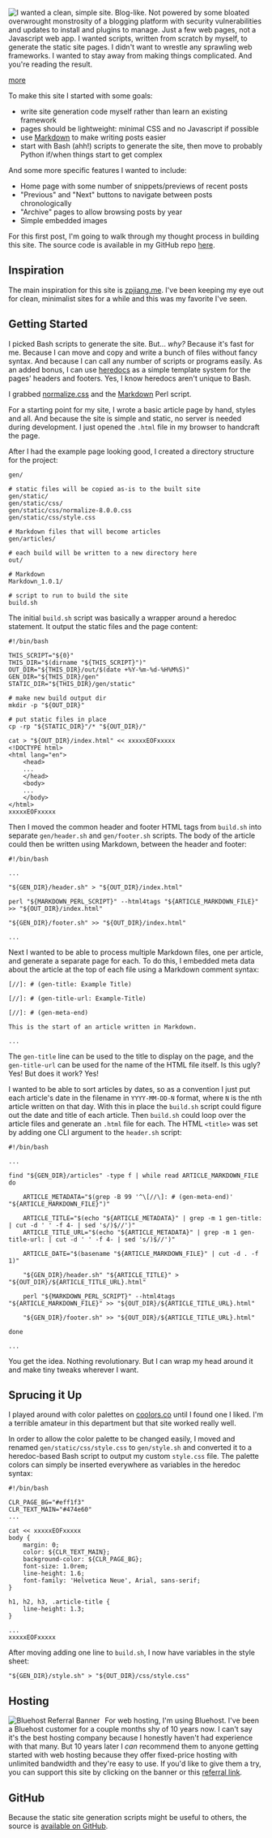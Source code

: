 
[//]: # (gen-title: Writing A Static Site Generator)

[//]: # (gen-title-url: Writing-A-Static-Site-Generator)

[//]: # (gen-keywords: blog, static, site, generator, Markdown, style, CSS, HTML, bash, bluehost)

[//]: # (gen-description: A blog written in Markdown and compiled to static web pages)

[//]: # (gen-meta-end)

<img style="float: left" class="width-resp-50-100" src="../img/20181011.jpg"/> I wanted a clean, simple site.  Blog-like.  Not powered by some bloated overwrought monstrosity of a blogging platform with security vulnerabilities and updates to install and plugins to manage.  Just a few web pages, not a Javascript web app.  I wanted scripts, written from scratch by myself, to generate the static site pages.  I didn't want to wrestle any sprawling web frameworks.  I wanted to stay away from making things complicated.  And you're reading the result.

[more](more://)

To make this site I started with some goals:

* write site generation code myself rather than learn an existing framework
* pages should be lightweight: minimal CSS and no Javascript if possible
* use [Markdown](https://daringfireball.net/projects/markdown/) to make writing posts easier
* start with Bash (ahh!) scripts to generate the site, then move to probably Python if/when things start to get complex

And some more specific features I wanted to include:

* Home page with some number of snippets/previews of recent posts
* "Previous" and "Next" buttons to navigate between posts chronologically
* "Archive" pages to allow browsing posts by year
* Simple embedded images

For this first post, I'm going to walk through my thought process in building this site.  The source code is available in my GitHub repo [here](https://github.com/philthompson/blog).

Inspiration
-----------

The main inspiration for this site is [zpjiang.me](http://zpjiang.me/).  I've been keeping my eye out for clean, minimalist sites for a while and this was my favorite I've seen.

Getting Started
---------------

I picked Bash scripts to generate the site.  But... *why?*  Because it's fast for me.  Because I can move and copy and write a bunch of files without fancy syntax.  And because I can call any number of scripts or programs easily.  As an added bonus, I can use [heredocs](https://www.tldp.org/LDP/abs/html/here-docs.html) as a simple template system for the pages' headers and footers.  Yes, I know heredocs aren't unique to Bash.

I grabbed [normalize.css](https://necolas.github.io/normalize.css/) and the [Markdown](https://daringfireball.net/projects/markdown/) Perl script.

For a starting point for my site, I wrote a basic article page by hand, styles and all.  And because the site is simple and static, no server is needed during development.  I just opened the `.html` file in my browser to handcraft the page.

After I had the example page looking good, I created a directory structure for the project:

	gen/

	# static files will be copied as-is to the built site
	gen/static/
	gen/static/css/
	gen/static/css/normalize-8.0.0.css
	gen/static/css/style.css

	# Markdown files that will become articles
	gen/articles/

	# each build will be written to a new directory here
	out/

	# Markdown
	Markdown_1.0.1/

	# script to run to build the site
	build.sh

The initial `build.sh` script was basically a wrapper around a heredoc statement.  It output the static files and the page content:

	#!/bin/bash

	THIS_SCRIPT="${0}"
	THIS_DIR="$(dirname "${THIS_SCRIPT}")"
	OUT_DIR="${THIS_DIR}/out/$(date +%Y-%m-%d-%H%M%S)"
	GEN_DIR="${THIS_DIR}/gen"
	STATIC_DIR="${THIS_DIR}/gen/static"

	# make new build output dir
	mkdir -p "${OUT_DIR}"

	# put static files in place
	cp -rp "${STATIC_DIR}"/* "${OUT_DIR}/"

	cat > "${OUT_DIR}/index.html" << xxxxxEOFxxxxx
	<!DOCTYPE html>
	<html lang="en">
		<head>
		...
		</head>
		<body>
		...
		</body>
	</html>
	xxxxxEOFxxxxx

Then I moved the common header and footer HTML tags from `build.sh` into separate `gen/header.sh` and `gen/footer.sh` scripts.  The body of the article could then be written using Markdown, between the header and footer:

	#!/bin/bash

	...

	"${GEN_DIR}/header.sh" > "${OUT_DIR}/index.html"

	perl "${MARKDOWN_PERL_SCRIPT}" --html4tags "${ARTICLE_MARKDOWN_FILE}" >> "${OUT_DIR}/index.html"

	"${GEN_DIR}/footer.sh" >> "${OUT_DIR}/index.html"

	...

Next I wanted to be able to process multiple Markdown files, one per article, and generate a separate page for each.  To do this, I embedded meta data about the article at the top of each file using a Markdown comment syntax:

	[//]: # (gen-title: Example Title)

	[//]: # (gen-title-url: Example-Title)

	[//]: # (gen-meta-end)

	This is the start of an article written in Markdown.

	...

The `gen-title` line can be used to the title to display on the page, and the `gen-title-url` can be used for the name of the HTML file itself.  Is this ugly?  Yes!  But does it work?  Yes!

I wanted to be able to sort articles by dates, so as a convention I just put each article's date in the filename in `YYYY-MM-DD-N` format, where `N` is the nth article written on that day.  With this in place the `build.sh` script could figure out the date and title of each article.  Then `build.sh` could loop over the article files and generate an `.html` file for each.  The HTML `<title>` was set by adding one CLI argument to the `header.sh` script:

	#!/bin/bash

	...

	find "${GEN_DIR}/articles" -type f | while read ARTICLE_MARKDOWN_FILE
	do

		ARTICLE_METADATA="$(grep -B 99 '^\[//\]: # (gen-meta-end)' "${ARTICLE_MARKDOWN_FILE}")"

		ARTICLE_TITLE="$(echo "${ARTICLE_METADATA}" | grep -m 1 gen-title: | cut -d ' ' -f 4- | sed 's/)$//')"
		ARTICLE_TITLE_URL="$(echo "${ARTICLE_METADATA}" | grep -m 1 gen-title-url: | cut -d ' ' -f 4- | sed 's/)$//')"

		ARTICLE_DATE="$(basename "${ARTICLE_MARKDOWN_FILE}" | cut -d . -f 1)"

		"${GEN_DIR}/header.sh" "${ARTICLE_TITLE}" > "${OUT_DIR}/${ARTICLE_TITLE_URL}.html"

		perl "${MARKDOWN_PERL_SCRIPT}" --html4tags "${ARTICLE_MARKDOWN_FILE}" >> "${OUT_DIR}/${ARTICLE_TITLE_URL}.html"

		"${GEN_DIR}/footer.sh" >> "${OUT_DIR}/${ARTICLE_TITLE_URL}.html"

	done

	...

You get the idea.  Nothing revolutionary.  But I can wrap my head around it and make tiny tweaks wherever I want.

Sprucing it Up
--------------

I played around with color palettes on [coolors.co](https://coolors.co) until I found one I liked.  I'm a terrible amateur in this department but that site worked really well.

In order to allow the color palette to be changed easily, I moved and renamed `gen/static/css/style.css` to `gen/style.sh` and converted it to a heredoc-based Bash script to output my custom `style.css` file.  The palette colors can simply be inserted everywhere as variables in the heredoc syntax:

	#!/bin/bash

	CLR_PAGE_BG="#eff1f3"
	CLR_TEXT_MAIN="#474e60"
	...

	cat << xxxxxEOFxxxxx
	body {
		margin: 0;
		color: ${CLR_TEXT_MAIN};
		background-color: ${CLR_PAGE_BG};
		font-size: 1.0rem;
		line-height: 1.6;
		font-family: 'Helvetica Neue', Arial, sans-serif;
	}

	h1, h2, h3, .article-title {
		line-height: 1.3;
	}

	...
	xxxxxEOFxxxxx

After moving adding one line to `build.sh`, I now have variables in the style sheet:

	"${GEN_DIR}/style.sh" > "${OUT_DIR}/css/style.css"

Hosting
-------

<a href="https://www.bluehost.com/track/philthompson/philthompsondotme" target="_blank"> <img style="float: left; padding-right: 10px" border="0" title="Bluehost Referral Banner" alt="Bluehost Referral Banner" src="https://bluehost-cdn.com/media/partner/images/philthompson/190x60/190x60BW.png"> </a>
For web hosting, I'm using Bluehost.  I've been a Bluehost customer for a couple months shy of 10 years now.  I can't say it's the best hosting company because I honestly haven't had experience with that many.  But 10 years later I *can* recommend them to anyone getting started with web hosting because they offer fixed-price hosting with unlimited bandwidth and they're easy to use.  If you'd like to give them a try, you can support this site by clicking on the banner or this [referral link](https://www.bluehost.com/track/philthompson/philthompsondotme).

GitHub
------

Because the static site generation scripts might be useful to others, the source is [available on GitHub](https://github.com/philthompson/blog).

